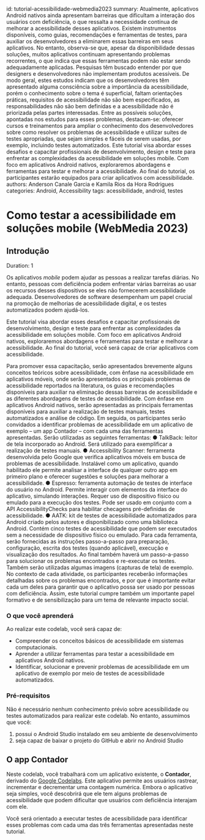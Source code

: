 id: tutorial-acessibilidade-webmedia2023
summary: Atualmente, aplicativos Android nativos ainda apresentam barreiras que dificultam a interação dos usuários com deficiência, o que ressalta a necessidade contínua de melhorar a acessibilidade desses aplicativos. Existem instrumentos disponíveis, como guias, recomendações e ferramentas de testes, para auxiliar os desenvolvedores a eliminarem essas barreiras em seus aplicativos. No entanto, observa-se que, apesar da disponibilidade dessas soluções, muitos aplicativos continuam apresentando problemas recorrentes, o que indica que essas ferramentas podem não estar sendo adequadamente aplicadas. Pesquisas têm buscado entender por que designers e desenvolvedores não implementam produtos acessíveis. De modo geral, estes estudos indicam que os desenvolvedores têm apresentado alguma consciência sobre a importância da acessibilidade, porém o conhecimento sobre o tema é superficial, faltam orientações práticas, requisitos de acessibilidade não são bem especificados, as responsabilidades não são bem definidas e a acessibilidade não é priorizada pelas partes interessadas. Entre as possíveis soluções, apontadas nos estudos para esses problemas, destacam-se: oferecer cursos e treinamentos para ampliar o conhecimento dos desenvolvedores sobre como resolver os problemas de acessibilidade e utilizar suítes de testes apropriadas, que sejam simples e fáceis de serem usadas, por exemplo, incluindo testes automatizados. Este tutorial visa abordar esses desafios e capacitar profissionais de desenvolvimento, design e teste para enfrentar as complexidades da acessibilidade em soluções mobile. Com foco em aplicativos Android nativos, exploraremos abordagens e ferramentas para testar e melhorar a acessibilidade. Ao final do tutorial, os participantes estarão equipados para criar aplicativos com acessibilidade.
authors: Anderson Canale Garcia e Kamila Rios da Hora Rodrigues
categories: Android, Accessibility
tags: acessibilidade, android, testes

# Como testar a acessibilidade em soluções mobile (WebMedia 2023)
<!-- ------------------------ -->
## Introdução
Duration: 1

Os aplicativos *mobile* podem ajudar as pessoas a realizar tarefas diárias. No entanto, pessoas com deficiência podem enfrentar várias barreiras ao usar os recursos desses dispositivos se eles não fornecerem acessibilidade adequada. Desenvolvedores de software desempenham um papel crucial na promoção de melhorias de acessibilidade digital, e os testes automatizados podem ajudá-los.

Este tutorial visa abordar esses desafios e capacitar profissionais de desenvolvimento, design e teste para enfrentar as complexidades da acessibilidade em soluções mobile. Com foco em aplicativos Android nativos, exploraremos abordagens e ferramentas para testar e melhorar a acessibilidade. Ao final do tutorial, você será capaz de criar aplicativos com acessibilidade. 

Para promover essa capacitação, serão apresentados brevemente alguns conceitos teóricos sobre acessibilidade, com ênfase na acessibilidade em aplicativos móveis, onde
serão apresentados os principais problemas de acessibilidade reportados na literatura, os
guias e recomendações disponíveis para auxiliar na eliminação dessas barreiras de
acessibilidade e as diferentes abordagens de testes de acessibilidade.
Com ênfase em aplicativos Android nativos, serão apresentadas as principais ferramentas
disponíveis para auxiliar a realização de testes manuais, testes automatizados e análise de
código. Em seguida, os participantes serão convidados a identificar problemas de
acessibilidade em um aplicativo de exemplo – um app Contador – com cada uma das
ferramentas apresentadas.
Serão utilizadas as seguintes ferramentas:
● TalkBack: leitor de tela incorporado ao Android. Será utilizado para exemplificar a
realização de testes manuais.
● Accessibility Scanner: ferramenta desenvolvida pelo Google que verifica
aplicativos móveis em busca de problemas de acessibilidade. Instalável como um
aplicativo, quando habilitado ele permite analisar a interface de qualquer outro app
em primeiro plano e oferecer sugestões e soluções para melhorar a acessibilidade.
● Espresso: ferramenta automação de testes de interface do usuário no Android.
Permite interagir com elementos da interface do aplicativo, simulando interações.
Requer uso de dispositivo físico ou emulado para a execução dos testes. Pode ser
usado em conjunto com a API AccessibilityChecks para habilitar checagens
pré-definidas de acessibilidade.
● AATK: kit de testes de acessibilidade automatizados para Android criado pelos
autores e disponibilizado como uma biblioteca Android. Contém cinco testes de
acessibilidade que podem ser executados sem a necessidade de dispositivo físico
ou emulado.
Para cada ferramenta, serão fornecidas as instruções passo-a-passo para preparação,
configuração, escrita dos testes (quando aplicável), execução e visualização dos resultados.
Ao final também haverá um passo-a-passo para solucionar os problemas encontrados e
re-executar os testes. Também serão utilizadas algumas imagens (capturas de tela) de
exemplo.
No contexto de cada atividade, os participantes receberão informações detalhadas sobre os
problemas encontrados, e por que é importante evitar cada um deles para garantir que o
aplicativo possa ser usado por pessoas com deficiência. Assim, este tutorial cumpre
também um importante papel formativo e de sensibilização para um tema de relevante
impacto social.

<!-- ------------------------ -->


### O que você aprenderá
Ao realizar este codelab, você será capaz de:
- Compreender os conceitos básicos de acessibilidade em sistemas computacionais.
- Aprender a utilizar ferramentas para testar a acessibilidade em aplicativos Android nativos.
- Identificar, solucionar e prevenir problemas de acessibilidade em um aplicativo de exemplo por meio de testes de acessibilidade automatizados.

### Pré-requisitos
Não é necessário nenhum conhecimento prévio sobre acessibilidade ou testes automatizados para realizar este codelab. No entanto, assumimos que você:
1. possui o Android Studio instalado em seu ambiente de desenvolvimento
2. seja capaz de baixar o projeto do GitHub e abrir no Android Studio

<!-- ------------------------ -->
## O app Contador
Neste codelab, você trabalhará com um aplicativo existente, o **Contador**, derivado do [Google Codelabs](https://developer.android.com/codelabs/starting-android-accessibility). Este aplicativo permite aos usuários rastrear, incrementar e decrementar uma contagem numérica. Embora o aplicativo seja simples, você descobrirá que ele tem alguns problemas de acessibilidade que podem dificultar que usuários com deficiência interajam com ele.

Você será orientado a executar testes de acessibilidade para identificar esses problemas com cada uma das três ferramentas apresentadas neste tutorial. 
